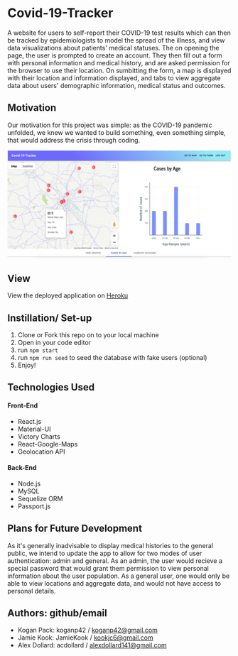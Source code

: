# Covid-19-Tracker
A website for users to self-report their COVID-19 test results which can then be tracked by epidemiologists to model the spread of the illness, and view data visualizations about patients' medical statuses. The on opening the page, the user is prompted to create an account. They then fill out a form with personal information and medical history, and are asked permission for the browser to use their location. On sumbitting the form, a map is displayed with their location and information displayed, and tabs to view aggregate data about users' demographic information, medical status and outcomes. 

## Motivation
Our motivation for this project was simple: as the COVID-19 pandemic unfolded, we knew we wanted to build something, even something simple, that would address the crisis through coding. 

![](images/screenshot2.png)

## View
View the deployed application on [Heroku](https://shrouded-reaches-41007.herokuapp.com/)

## Instillation/ Set-up
1. Clone or Fork this repo on to your local machine
2. Open in your code editor
3. run `npm start`
4. run `npm run seed` to seed the database with fake users (optional)
5. Enjoy!

## Technologies Used
#### Front-End
* React.js
* Material-UI
* Victory Charts
* React-Google-Maps
* Geolocation API

#### Back-End
* Node.js
* MySQL
* Sequelize ORM
* Passport.js

## Plans for Future Development
As it's generally inadvisable to display medical histories to the general public, we intend to update the app to allow for two modes of user authentication: admin and general. As an admin, the user would recieve a special password that would grant them permission to view personal information about the user population. As a general user, one would only be able to view locations and aggregate data, and would not have access to personal details. 

## Authors: github/email
* Kogan Pack: koganp42 / koganp42@gmail.com
* Jamie Kook: JamieKook / kookjc6@gmail.com
* Alex Dollard: acdollard / alexdollard141@gmail.com
